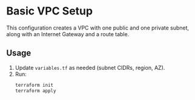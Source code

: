 # Basic VPC Setup

This configuration creates a VPC with one public and one private subnet, along with an Internet Gateway and a route table.

## Usage

1. Update `variables.tf` as needed (subnet CIDRs, region, AZ).
2. Run:
   ```bash
   terraform init
   terraform apply
